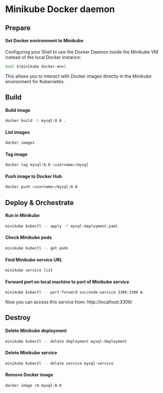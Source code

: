 # Minikube Docker daemon
## Prepare
#### Set Docker environment to Minikube
Configuring your Shell to use the Docker Daemon inside the Minikube VM instead of the local Docker instance:  

```bash
eval $(minikube docker-env)
```

This allows you to interact with Docker images directly in the Minikube environment for Kubernetes.

## Build
#### Build image
```bash
docker build -t mysql:8.0 .
```
#### List images
```bash
docker images
```
#### Tag image
```bash
docker tag mysql:8.0 <username>/mysql  
```
#### Push image to Docker Hub
```bash
docker push <username>/mysql:8.0  
```

## Deploy & Orchestrate
#### Run in Minikube
```bash
minikube kubectl -- apply -f mysql-deployment.yaml
```
#### Check Minikube pods
```bash
minikube kubectl -- get pods
```
#### Find Minikube service URL
```bash
minikube service list
```
#### Forward port on local machine to port of Minikube service
```bash
minikube kubectl -- port-forward svc/node-service 3308:3306 &
```
Now you can access this service from: http://localhost:3308/ 

## Destroy
#### Delete Minikube deployment
```bash
minikube kubectl -- delete deployment mysql-deployment
```
#### Delete Minikube service
```bash
minikube kubectl -- delete service mysql-service
```
#### Remove Docker image
```bash
docker image rm mysql:8.0
```